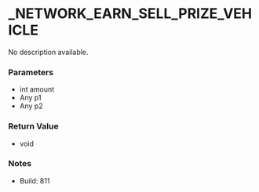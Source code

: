 # _NETWORK_EARN_SELL_PRIZE_VEHICLE

No description available.

### Parameters
* int amount
* Any p1
* Any p2

### Return Value
* void

### Notes
* Build: 811

